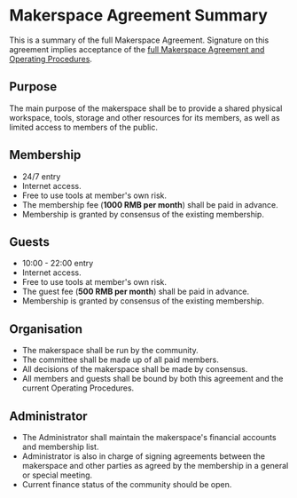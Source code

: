 Makerspace Agreement Summary
============================

This is a summary of the full Makerspace Agreement. Signature on this agreement implies acceptance of the [full Makerspace Agreement and Operating Procedures](https://github.com/litcheelab/agreement/blob/master/agreement-for-members.md).

Purpose
-------
The main purpose of the makerspace shall be to provide a shared physical workspace, tools, storage and other resources for its members, as well as limited access to members of the public.

Membership
----------
- 24/7 entry
- Internet access.
- Free to use tools at member's own risk.
- The membership fee (**1000 RMB per month**) shall be paid in advance.
- Membership is granted by consensus of the existing membership.

Guests
----------
- 10:00 - 22:00 entry
- Internet access.
- Free to use tools at member's own risk.
- The guest fee (**500 RMB per month**) shall be paid in advance.
- Membership is granted by consensus of the existing membership.

Organisation
------------
- The makerspace shall be run by the community.
- The committee shall be made up of all paid members.
- All decisions of the makerspace shall be made by consensus.
- All members and guests shall be bound by both this agreement and the current Operating Procedures.

Administrator
---------
- The Administrator shall maintain the makerspace's financial accounts and membership list.
- Administrator is also in charge of signing agreements between the makerspace and other parties as agreed by the membership in a general or special meeting.
- Current finance status of the community should be open. 
